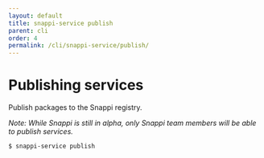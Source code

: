```yaml
---
layout: default
title: snappi-service publish
parent: cli
order: 4
permalink: /cli/snappi-service/publish/
---
```


# Publishing services
Publish packages to the Snappi registry. 

_Note: While Snappi is still in alpha, only Snappi team members will be able to publish services._

```
$ snappi-service publish
```